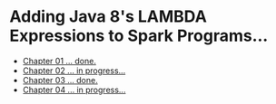 Adding Java 8's LAMBDA Expressions to Spark Programs...
=======================================================
* [Chapter 01 ... done.](../src/main/java/org/dataalgorithms/chap01/)
* [Chapter 02 ... in progress...](../src/main/java/org/dataalgorithms/chap02/)
* [Chapter 03 ... done.](../src/main/java/org/dataalgorithms/chap03/)
* [Chapter 04 ... in progress...](../src/main/java/org/dataalgorithms/chap02/)
